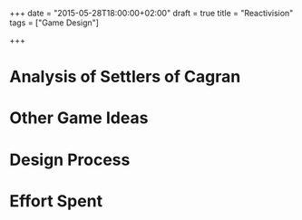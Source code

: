 +++
date = "2015-05-28T18:00:00+02:00"
draft = true
title = "Reactivision"
tags = ["Game Design"]

+++<!--more-->

<!--

TODO:

* card-sorting pics
* scans of sketch-book


META:

using pictures: ![](/media/reactivision/someimg.jpg)

-->

# Analysis of Settlers of Cagran

<!--

Suggestions for Improvement

link to code (TODO: expand readme.md there)



-->

# Other Game Ideas

# Design Process

<!--

* 3 design sessions

what went wrong:

* realized far too late that a paper prototype would have sufficed
* revisited assignment text too late (worked from memory of what had been told during the last lecture)
    * this caused a delay in coding -> we didn't manage to finish before the lecture

-->

# Effort Spent

<!--

Approximate total per person:

* 18h over 3 design sessions
* 15h coding
* 4h documenting

-->
